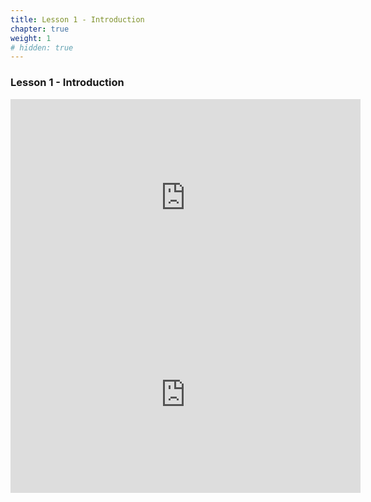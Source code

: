 ```yaml
---
title: Lesson 1 - Introduction 
chapter: true
weight: 1
# hidden: true
---
```


### Lesson 1 - Introduction

<iframe width="560" height="315" src="https://www.youtube.com/embed/RJeWKvQD90Y" frameborder="0" allow="autoplay; encrypted-media" allowfullscreen></iframe>

<iframe width="560" height="315" src="https://www.youtube.com/embed/aRKyJRAxjpM" frameborder="0" allow="autoplay; encrypted-media" allowfullscreen></iframe>
